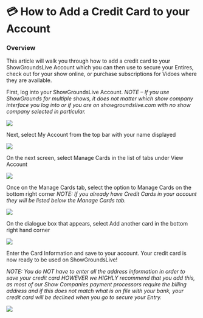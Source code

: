# 💳 How to Add a Credit Card to your Account

### Overview

This article will walk you through how to add a credit card to your ShowGroundsLive Account which you can then use to secure your Entires, check out for your show online, or purchase subscriptions for Vidoes where they are available.

First, log into your ShowGroundsLive Account. _NOTE – If you use ShowGrounds for multiple shows, it does not matter which show company interface you log into or if you are on showgroundslive.com with no show company selected in particular._&#x20;

![](http://docs.showgroundsonline.com/wp-content/uploads/2023/06/img\_6491f8719003d.png)

Next, select My Account from the top bar with your name displayed

![](http://docs.showgroundsonline.com/wp-content/uploads/2023/06/img\_6491f8f14f4b5.png)

On the next screen, select Manage Cards in the list of tabs under View Account

![](http://docs.showgroundsonline.com/wp-content/uploads/2023/06/img\_6491f927b926c.png)

Once on the Manage Cards tab, select the option to Manage Cards on the bottom right corner _NOTE: If you already have Credit Cards in your account they will be listed below the Manage Cards tab._&#x20;

![](http://docs.showgroundsonline.com/wp-content/uploads/2023/06/img\_6491f96ea97f0.png)

On the dialogue box that appears, select Add another card in the bottom right hand corner

![](http://docs.showgroundsonline.com/wp-content/uploads/2023/06/img\_6491f9b0a0f46.png)

Enter the Card Information and save to your account. Your credit card is now ready to be used on ShowGroundsLive!

_NOTE: You do NOT have to enter all the address information in order to save your credit card HOWEVER we HIGHLY recommend that you add this, as most of our Show Companies payment processors require the billing address and if this does not match what is on file with your bank, your credit card will be declined when you go to secure your Entry._&#x20;

![](http://docs.showgroundsonline.com/wp-content/uploads/2023/06/img\_6491f9f544c81.png)

&#x20;
